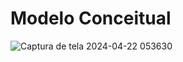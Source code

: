 # Modelo Conceitual

![Captura de tela 2024-04-22 053630](https://github.com/MarcoantonioCaldeira/SpringBoot-MongoDB/assets/88919003/ce007686-9084-4cb3-be10-6ae456d2cc3e)
